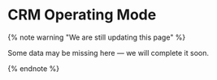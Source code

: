 # CRM Operating Mode
{% note warning "We are still updating this page" %}

Some data may be missing here — we will complete it soon.

{% endnote %}
